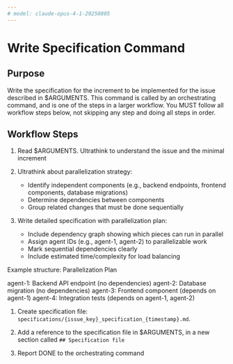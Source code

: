 ```yaml
---
# model: claude-opus-4-1-20250805
---
```


# Write Specification Command

## Purpose

Write the specification for the increment to be implemented for the issue described in $ARGUMENTS.
This command is called by an orchestrating command, and is one of the steps in a larger workflow.
You MUST follow all workflow steps below, not skipping any step and doing all steps in order.

## Workflow Steps

1. Read $ARGUMENTS. Ultrathink to understand the issue and the minimal increment

2. Ultrathink about parallelization strategy:
   - Identify independent components (e.g., backend endpoints, frontend components, database migrations)
   - Determine dependencies between components
   - Group related changes that must be done sequentially

3. Write detailed specification with parallelization plan:
   - Include dependency graph showing which pieces can run in parallel
   - Assign agent IDs (e.g., agent-1, agent-2) to parallelizable work
   - Mark sequential dependencies clearly
   - Include estimated time/complexity for load balancing

  Example structure:
  Parallelization Plan

  agent-1: Backend API endpoint (no dependencies)
  agent-2: Database migration (no dependencies)
  agent-3: Frontend component (depends on agent-1)
  agent-4: Integration tests (depends on agent-1, agent-2)

1. Create specification file: `specifications/{issue_key}_specification_{timestamp}.md`.

2. Add a reference to the specification file in $ARGUMENTS, in a new section called `## Specification file`

3. Report DONE to the orchestrating command

